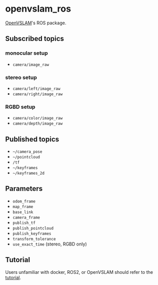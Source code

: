 # openvslam_ros

[OpenVSLAM](https://github.com/Blue-Atlas-Robotics/openvslam)'s ROS package.

## Subscribed topics

### monocular setup

- `camera/image_raw`

### stereo setup

- `camera/left/image_raw`
- `camera/right/image_raw`

### RGBD setup

- `camera/color/image_raw`
- `camera/depth/image_raw`

## Published topics

- `~/camera_pose`
- `~/pointcloud`
- `/tf`
- `~/keyframes`
- `~/keyframes_2d`

## Parameters

- `odom_frame`
- `map_frame`
- `base_link`
- `camera_frame`
- `publish_tf`
- `publish_pointcloud`
- `publish_keyframes`
- `transform_tolerance`
- `use_exact_time` (stereo, RGBD only)

## Tutorial

Users unfamiliar with docker, ROS2, or OpenVSLAM should refer to the [tutorial](/doc/tutorial.md).

